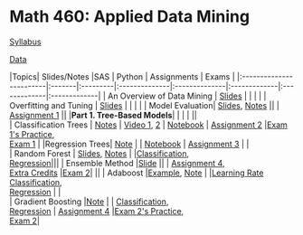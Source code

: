 # Math 460: Applied Data Mining

[Syllabus](m460syllabus.html)

[Data](data.html)

|Topics| Slides/Notes |SAS | Python | Assignments | Exams |
|:------------------------|:-------|:---------|:--------------|:--------------|:-------------|:-------------|:-------------|
| An Overview of Data Mining    | [Slides](slides/intro.html)    |        |             |       |
| Overfitting and Tuning  | [Slides](slides/overfitting.pdf)     |        |      | |
| Model Evaluation| [Slides](slides/measuring_performance.pdf), [Notes](slides/measuring_performance_note.pdf)     ||      |   [Assignment 1](assignments/Math460_Assignment1.html)    ||
|**Part 1. Tree-Based Models**|  | |  | ||  
| Classification Trees          | [Notes](slides/fa24_classification_tree2_note_xournal.pdf.pdf)     | [Video 1](https://bryant.hosted.panopto.com/Panopto/Pages/Viewer.aspx?id=43f78607-df37-405c-836b-b1f001126a1f), [2](https://bryant.hosted.panopto.com/Panopto/Pages/Viewer.aspx?id=aa2d7618-7c34-4f62-96c3-b1f501127554)  | [Notebook](python/fa23/tree_classification.html)       |  [Assignment 2](assignments/Math460_Assignment2.html)     |[Exam 1's Practice](exams/Exam1/Exam1_fall24_practice_problem.pdf), <br> [Exam 1](exams/Exam1/Exam1_fall24.pdf) |
|Regression Trees| [Note](slides/Regression_Trees_fall24_note.pdf) |  | [Notebook]()  | [Assignment 3](assignments/assignment3_fa23.html)  | |  
| Random Forest                 | [Slides](slides/rf.pdf), [Notes](slides/rf_2024_note.pdf)    |   |[Classification](python/fa23/adaboost_classification.html), <br> [Regression](python/fa23/adaboost_regression.html)|||
| Ensemble Method  |[Slide](gganimate/boosting3.html) ||     |  [Assignment 4](assignments/assignment4_fa23.html), <br> [Extra Credits](assignments/assignment5_fa23.html)  |[Exam 2](exams/Exam2/Exam2.html)|  ||
| Adaboost                      |[Example](gganimate/adaboost.html), [Note](slides/Adaboost_2024.pdf)          |        |[Learning Rate](python/adaboost_demonstrate_fa23.ipynb) [Classification](python/fa23/adaboost_classification.html), <br> [Regression](python/fa23/adaboost_regression.html)  |  |     
| Gradient Boosting             |[Note](slides/gb_note_2024.pdf)            |        | [Classification](python/fa23/gb_classification.html), <br> [Regression](python/fa23/gb_regression.html)       | [Assignment 4](assignments/assignment4_fa24.html)    |[Exam 2's Practice](exams/Exam2/Exam2_sol.html), <br> [Exam 2](exams/Exam2/Exam2_pdf.pdf)|